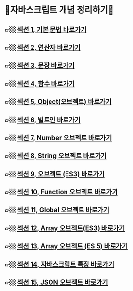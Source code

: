 # 🌟자바스크립트 개념 정리하기🌟

## 👉🏼 <a href="./SECTION01/readme.md">섹션 1, 기본 문법 바로가기</a><br/>

## 👉🏼 <a href="./SECTION02/readme.md">섹션 2, 연산자 바로가기</a><br/>

## 👉🏼 <a href="./SECTION03/readme.md">섹션 3, 문장 바로가기</a><br/>

## 👉🏼 <a href="./SECTION04/readme.md">섹션 4, 함수 바로가기</a><br/>

## 👉🏼 <a href="./SECTION05/readme.md">섹션 5, Object(오브젝트) 바로가기</a><br/>

## 👉🏼 <a href="./SECTION06/readme.md">섹션 6, 빌트인 바로가기</a><br/>

## 👉🏼 <a href="./SECTION07/readme.md">섹션 7, Number 오브젝트 바로가기</a><br/>

## 👉🏼 <a href="./SECTION08/readme.md">섹션 8, String 오브젝트 바로가기</a><br/>

## 👉🏼 <a href="./SECTION09/readme.md">섹션 9, 오브젝트 (ES3) 바로가기</a><br/>

## 👉🏼 <a href="./SECTION10/readme.md">섹션 10, Function 오브젝트 바로가기</a><br/>

## 👉🏼 <a href="./SECTION11/readme.md">섹션 11, Global 오브젝트 바로가기</a><br/>

## 👉🏼 <a href="./SECTION12/readme.md">섹션 12, Array 오브젝트(ES3) 바로가기</a><br/>

## 👉🏼 <a href="./SECTION13/readme.md">섹션 13, Array 오브젝트 (ES 5) 바로가기</a><br/>

## 👉🏼 <a href="./SECTION13/readme.md">섹션 14, 자바스크립트 특징 바로가기</a><br/>

## 👉🏼 <a href="./SECTION13/readme.md">섹션 15, JSON 오브젝트 바로가기</a><br/>

